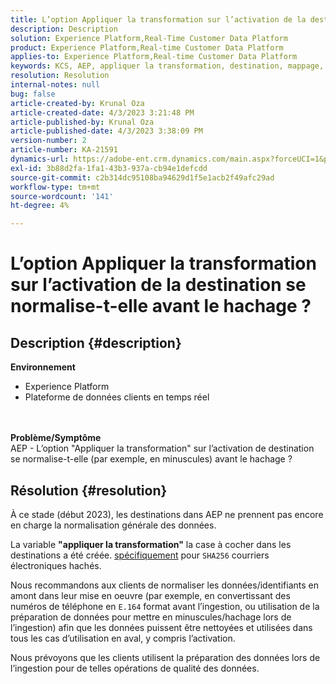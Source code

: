 ```yaml
---
title: L’option Appliquer la transformation sur l’activation de la destination se normalise-t-elle avant le hachage ?
description: Description
solution: Experience Platform,Real-Time Customer Data Platform
product: Experience Platform,Real-time Customer Data Platform
applies-to: Experience Platform,Real-time Customer Data Platform
keywords: KCS, AEP, appliquer la transformation, destination, mappage, activation, RT-CDP
resolution: Resolution
internal-notes: null
bug: false
article-created-by: Krunal Oza
article-created-date: 4/3/2023 3:21:48 PM
article-published-by: Krunal Oza
article-published-date: 4/3/2023 3:38:09 PM
version-number: 2
article-number: KA-21591
dynamics-url: https://adobe-ent.crm.dynamics.com/main.aspx?forceUCI=1&pagetype=entityrecord&etn=knowledgearticle&id=ad32aa3c-33d2-ed11-a7c7-6045bd006b4b
exl-id: 3b88d2fa-1fa1-43b3-937a-cb94e1defcdd
source-git-commit: c2b314dc95108ba94629d1f5e1acb2f49afc29ad
workflow-type: tm+mt
source-wordcount: '141'
ht-degree: 4%

---
```


# L’option Appliquer la transformation sur l’activation de la destination se normalise-t-elle avant le hachage ?

## Description {#description}

<b>Environnement</b>
- Experience Platform
- Plateforme de données clients en temps réel

<br> <br><b>Problème/Symptôme</b><br>AEP - L’option &quot;Appliquer la transformation&quot; sur l’activation de destination se normalise-t-elle (par exemple, en minuscules) avant le hachage ?

## Résolution {#resolution}


À ce stade (début 2023), les destinations dans AEP ne prennent pas encore en charge la normalisation générale des données.

La variable <b>&quot;appliquer la transformation&quot;</b> la case à cocher dans les destinations a été créée. <u>spécifiquement</u> pour `SHA256` courriers électroniques hachés.

Nous recommandons aux clients de normaliser les données/identifiants en amont dans leur mise en oeuvre (par exemple, en convertissant des numéros de téléphone en `E.164` format avant l’ingestion, ou utilisation de la préparation de données pour mettre en minuscules/hachage lors de l’ingestion) afin que les données puissent être nettoyées et utilisées dans tous les cas d’utilisation en aval, y compris l’activation.

Nous prévoyons que les clients utilisent la préparation des données lors de l’ingestion pour de telles opérations de qualité des données.
